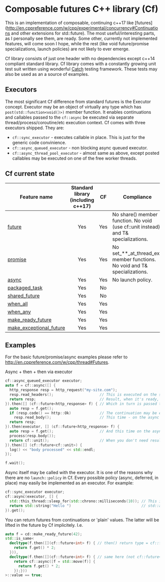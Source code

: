 # Composable futures C++ library (Cf)
This is an implementation of composable, continuing c++17 like [futures](http://en.cppreference.com/w/cpp/experimental/concurrency#Continuations and other extensions for std::future). The most useful/interesting parts, as I personally see them, are ready. Some other, currently not implemented features, will come soon I hope, while the rest (like void future/promise specializations, launch policies) are not likely to ever emerge.

Cf library consists of just one header with no dependencies except c++14 compliant standard library. Cf library comes with a constantly growing unit test suit written using wonderful [Catch](https://github.com/philsquared/Catch) testing framework. These tests may also be used as an a source of examples.

## Executors
The most significant Cf difference from standard futures is the Executor concept. Executor may be an object of virtually any type which has `post(std::function<void()>)` member function. It enables continuations and callables passed to the `cf::async` be executed via separate thread/process/coroutine/etc execution context.
Cf comes with three executors shipped. They are: 
* `cf::sync_executor` - executes callable in place. This is just for the generic code convinience.
* `cf::async_queued_executor` - non blocking async queued executor.
* `cf::async_thread_pool_executor` - almost same as above, except posted callables may be executed on one of the free worker threads.

## Cf current state
|Feature name|Standard library (including c++17)|CF   |Compliance|
|------------|:--------------------------------:|:---:|----------|
|[future](http://en.cppreference.com/w/cpp/experimental/future)|Yes|Yes|No share() member function. No void (use cf::unit instead) and T& specializations.|
|[promise](http://en.cppreference.com/w/cpp/thread/promise)|Yes|Yes|No set_\*\*_at_thread_exit member functions. No void and T& specializations.|
|[async](http://en.cppreference.com/w/cpp/thread/async)|Yes|Yes|No launch policy.|
|[packaged_task](http://en.cppreference.com/w/cpp/thread/packaged_task)|Yes|No||
|[shared_future](http://en.cppreference.com/w/cpp/thread/shared_future)|Yes|No||
|[when_all](http://en.cppreference.com/w/cpp/experimental/when_all)|Yes|Yes||
|[when_any](http://en.cppreference.com/w/cpp/experimental/when_any)|Yes|Yes||
|[make_ready_future](http://en.cppreference.com/w/cpp/experimental/make_ready_future)|Yes|Yes||
|[make_exceptional_future](http://en.cppreference.com/w/cpp/experimental/make_exceptional_future)|Yes|Yes||

## Examples
For the basic future/promise/async examples please refer to http://en.cppreference.com/w/cpp/thread#Futures.

Async + then + then via executor
```c++
cf::async_queued_executor executor;
auto f = cf::async([] {
  http_response resp = http_request("my-site.com");
  resp.read_headers();                     // This is executed on the separate standalone thread
  return resp;                             // Result, when it's ready, is stored in cf::future<http_response>.
}).then([] (cf::future<http_response> f) { // Which in turn is passed to the continuation.
  auto resp = f.get();
  if (resp.code() == http::Ok)             // The continuation may be executed on different contexts.
    resp.read_body();                      // This time - on the async thread.
  return resp;                             
}).then(executor, [] (cf::future<http_response> f) {
  auto resp = f.get();                     // And this time on the async_queued_executor context.
  process(resp.body());
  return cf::unit();                       // When you don't need result - use cf::unit.
}).then([] (cf::future<cf::unit>) {
  log() << "body processed" << std::endl;
});

f.wait();
```
Async itself may be called with the executor. It is one of the reasons why there are no `launch::policy` in Cf. Every possible policy (async, deferred, in place) may easily be implemented as an executor. For example:

```c++
cf::sync_executor executor;
cf::async(executor, [] {
  std::this_thread::sleep_for(std::chrono::milliseconds(10)); // This is evaluated in place, in this case exactly like 
  return std::string("Hello ")                                // std::async with the std::launch::deferred policy.
}).get();
```
You can return futures from continuations or 'plain' values. The latter will be lifted in the future by Cf implicitely. I.e.

```c++
auto f = cd::make_ready_future(42);
std::is_same<
  decltype(f.then([](cf::future<int> f) { // then() return type = cf::future<int>
    return f.get() * 2;
  })), 
  decltype(f.then([](cf::future<int> f) { // same here (not cf::future<cf::future<int>>)
    return cf::async([f = std::move(f)] { 
      return f.get() * 2; 
    });}))
>::value == true;
```
